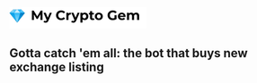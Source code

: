 ![alt text](https://github.com/TimTrademark/cryptogem-bot/raw/main/images/logo.png "My crypto gem logo")

## Gotta catch 'em all: the bot that buys new exchange listing

